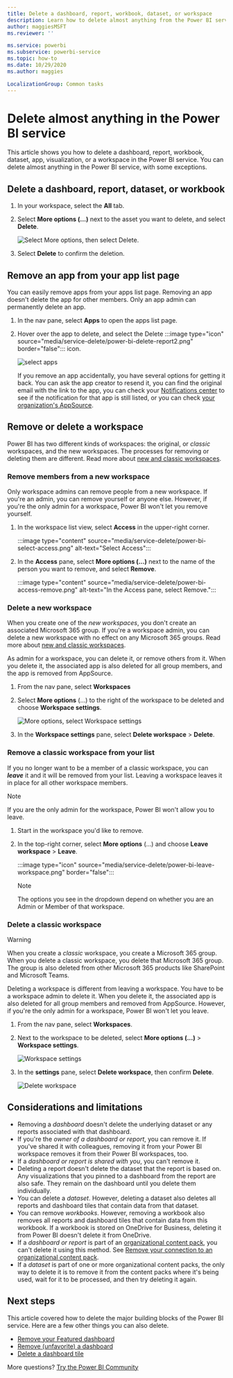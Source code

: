 ```yaml
---
title: Delete a dashboard, report, workbook, dataset, or workspace
description: Learn how to delete almost anything from the Power BI service.
author: maggiesMSFT
ms.reviewer: ''

ms.service: powerbi
ms.subservice: powerbi-service
ms.topic: how-to
ms.date: 10/29/2020
ms.author: maggies

LocalizationGroup: Common tasks
---
```

# Delete almost anything in the Power BI service
This article shows you how to delete a dashboard, report, workbook, dataset, app, visualization, or a workspace in the Power BI service. You can delete almost anything in the Power BI service, with some exceptions. 

## Delete a dashboard, report, dataset, or workbook

1. In your workspace, select the **All** tab.
1. Select **More options (...)** next to the asset you want to delete, and select **Delete**.

    ![Select More options, then select Delete.](media/service-delete/power-bi-delete-dashboard.png)

1. Select **Delete** to confirm the deletion.

## Remove an app from your app list page

You can easily remove apps from your apps list page. Removing an app doesn't delete the app for other members. Only an app admin can permanently delete an app.

1. In the nav pane, select **Apps** to open the apps list page.
2. Hover over the app to delete, and select the Delete :::image type="icon" source="media/service-delete/power-bi-delete-report2.png" border="false":::  icon.

   ![select apps](media/service-delete/power-bi-delete-app.png)

   If you remove an app accidentally, you have several options for getting it back.  You can ask the app creator to resend it, you can find the original email with the link to the app, you can check your [Notifications center](../consumer/end-user-notification-center.md) to see if the notification for that app is still listed, or you can check [your organization's AppSource](../consumer/end-user-apps.md).

## Remove or delete a workspace

Power BI has two different kinds of workspaces: the original, or *classic* workspaces, and the new workspaces. The processes for removing or deleting them are different. Read more about [new and classic workspaces](../collaborate-share/service-new-workspaces.md).

### Remove members from a new workspace

Only workspace admins can remove people from a new workspace. If you're an admin, you can remove yourself or anyone else. However, if you're the only admin for a workspace, Power BI won't let you remove yourself.

1. In the workspace list view, select **Access** in the upper-right corner.

    :::image type="content" source="media/service-delete/power-bi-select-access.png" alt-text="Select Access":::

1. In the **Access** pane, select **More options (...)** next to the name of the person you want to remove, and select **Remove**.

    :::image type="content" source="media/service-delete/power-bi-access-remove.png" alt-text="In the Access pane, select Remove.":::

### Delete a new workspace

When you create one of the *new workspaces*, you don't create an associated Microsoft 365 group. If you're a workspace admin, you can delete a new workspace with no effect on any Microsoft 365 groups. Read more about [new and classic workspaces](../collaborate-share/service-new-workspaces.md).

As admin for a workspace, you can delete it, or remove others from it. When you delete it, the associated app is also deleted for all group members, and the app is removed from AppSource. 

1. From the nav pane, select **Workspaces**

2. Select **More options** (...) to the right of the workspace to be deleted and choose **Workspace settings**.

    ![More options, select Workspace settings](media/service-delete/power-bi-delete-workspace.png)

3. In the **Workspace settings** pane, select **Delete workspace** > **Delete**.

### Remove a classic workspace from your list

If you no longer want to be a member of a classic workspace, you can ***leave*** it and it will be removed from your list. Leaving a workspace leaves it in place for all other workspace members.  

> [!NOTE]
> If you are the only admin for the workspace, Power BI won't allow you to leave.
>

1. Start in the workspace you'd like to remove.

2. In the top-right corner, select **More options** (...) and choose **Leave workspace** > **Leave**.

      :::image type="icon" source="media/service-delete/power-bi-leave-workspace.png" border="false":::

   > [!NOTE]
   > The options you see in the dropdown depend on whether you are an Admin or Member of that workspace.
   >

### Delete a classic workspace

> [!WARNING]
> When you create a *classic* workspace, you create a Microsoft 365 group. When you delete a classic workspace, you delete that Microsoft 365 group. The group is also deleted from other Microsoft 365 products like SharePoint and Microsoft Teams.
> 

Deleting a workspace is different from leaving a workspace. You have to be a workspace admin to delete it. When you delete it, the associated app is also deleted for all group members and removed from AppSource. However, if you're the only admin for a workspace, Power BI won't let you leave.

1. From the nav pane, select **Workspaces**.

2. Next to the workspace to be deleted, select **More options (...)** > **Workspace settings**.

    ![Workspace settings](media/service-delete/power-bi-workspace-settings-classic.png)

3. In the **settings** pane, select **Delete workspace**, then confirm **Delete**.

    ![Delete workspace](media/service-delete/power-bi-delete-classic-workspace.png)


## Considerations and limitations

- Removing a *dashboard* doesn't delete the underlying dataset or any reports associated with that dashboard.
- If you're the *owner of a dashboard or report*, you can remove it. If you've shared it with colleagues, removing it from your Power BI workspace removes it from their Power BI workspaces, too.
- If a *dashboard or report is shared with you*, you can't remove it.
- Deleting a report doesn't delete the dataset that the report is based on.  Any visualizations that you pinned to a dashboard from the report are also safe. They remain on the dashboard until you delete them individually.
- You can delete a *dataset*. However, deleting a dataset also deletes all reports and dashboard tiles that contain data from that dataset.
- You can remove *workbooks*. However, removing a workbook also removes all reports and dashboard tiles that contain data from this workbook. If a workbook is stored on OneDrive for Business, deleting it from Power BI doesn't delete it from OneDrive.
- If a *dashboard or report* is part of an [organizational content pack](../collaborate-share/service-organizational-content-pack-disconnect.md), you can't delete it using this method.  See [Remove your connection to an organizational content pack](../collaborate-share/service-organizational-content-pack-disconnect.md).
- If a *dataset* is part of one or more organizational content packs, the only way to delete it is to remove it from the content packs where it's being used, wait for it to be processed, and then try deleting it again.

## Next steps

This article covered how to delete the major building blocks of the Power BI service. Here are a few other things you can also delete.  

- [Remove your Featured dashboard](../consumer/end-user-featured.md)
- [Remove (unfavorite) a dashboard](../consumer/end-user-favorite.md)
- [Delete a dashboard tile](service-dashboard-edit-tile.md)

More questions? [Try the Power BI Community](https://community.powerbi.com/)